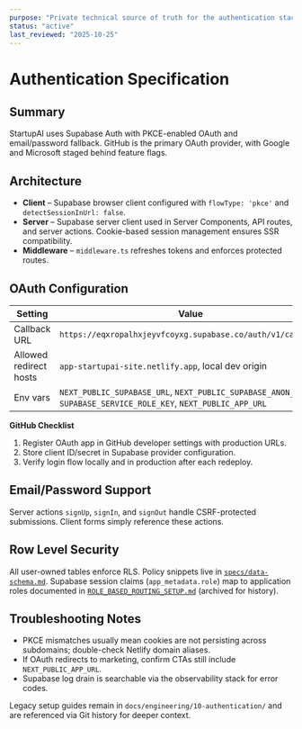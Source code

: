 ```yaml
---
purpose: "Private technical source of truth for the authentication stack"
status: "active"
last_reviewed: "2025-10-25"
---
```


# Authentication Specification

## Summary

StartupAI uses Supabase Auth with PKCE-enabled OAuth and email/password fallback. GitHub is the primary OAuth provider, with Google and Microsoft staged behind feature flags.

## Architecture

- **Client** – Supabase browser client configured with `flowType: 'pkce'` and `detectSessionInUrl: false`.
- **Server** – Supabase server client used in Server Components, API routes, and server actions. Cookie-based session management ensures SSR compatibility.
- **Middleware** – `middleware.ts` refreshes tokens and enforces protected routes.

## OAuth Configuration

| Setting | Value |
| --- | --- |
| Callback URL | `https://eqxropalhxjeyvfcoyxg.supabase.co/auth/v1/callback` |
| Allowed redirect hosts | `app-startupai-site.netlify.app`, local dev origin |
| Env vars | `NEXT_PUBLIC_SUPABASE_URL`, `NEXT_PUBLIC_SUPABASE_ANON_KEY`, `SUPABASE_SERVICE_ROLE_KEY`, `NEXT_PUBLIC_APP_URL` |

**GitHub Checklist**
1. Register OAuth app in GitHub developer settings with production URLs.
2. Store client ID/secret in Supabase provider configuration.
3. Verify login flow locally and in production after each redeploy.

## Email/Password Support

Server actions `signUp`, `signIn`, and `signOut` handle CSRF-protected submissions. Client forms simply reference these actions.

## Row Level Security

All user-owned tables enforce RLS. Policy snippets live in [`specs/data-schema.md`](data-schema.md). Supabase session claims (`app_metadata.role`) map to application roles documented in [`ROLE_BASED_ROUTING_SETUP.md`](../archive/legacy/ROLE_BASED_ROUTING_SETUP.md) (archived for history).

## Troubleshooting Notes

- PKCE mismatches usually mean cookies are not persisting across subdomains; double-check Netlify domain aliases.
- If OAuth redirects to marketing, confirm CTAs still include `NEXT_PUBLIC_APP_URL`.
- Supabase log drain is searchable via the observability stack for error codes.

Legacy setup guides remain in `docs/engineering/10-authentication/` and are referenced via Git history for deeper context.
